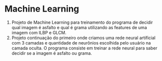 Machine Learning
===
1. Projeto de Machine Learning para treinamento do programa de decidir qual imagem é asfalto e qual é grama utilizando as 
features de uma imagem com ILBP e GLCM.
2. Projeto continuação do primeiro onde criamos uma rede neural artificial com 3 camadas e quantidade de neurônios escolhida
pelo usuário na camada oculta. O programa consiste em treinar a rede neural para saber decidir se a imagem é asfalto ou grama.

